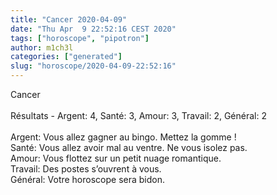 ```yaml
---
title: "Cancer 2020-04-09"
date: "Thu Apr  9 22:52:16 CEST 2020"
tags: ["horoscope", "pipotron"]
author: m1ch3l
categories: ["generated"]
slug: "horoscope/2020-04-09-22:52:16"
---
```


Cancer<br>
<br>
Résultats - Argent: 4, Santé: 3, Amour: 3, Travail: 2, Général: 2<br>
<br>
Argent:  Vous allez gagner au bingo. Mettez la gomme !<br>
Santé:   Vous allez avoir mal au ventre. Ne vous isolez pas.<br>
Amour:   Vous flottez sur un petit nuage romantique. <br>
Travail: Des postes s’ouvrent à vous. <br>
Général: Votre horoscope sera bidon.<br>
